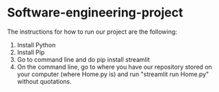 # Software-engineering-project

The instructions for how to run our project are the following:

1. Install Python
2. Install Pip
3. Go to command line and do pip install streamlit
4. On the command line, go to where you have our repository stored on your computer (where Home.py is) and run "streamlit run Home.py" without quotations.
